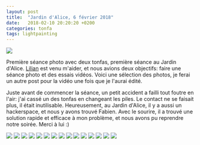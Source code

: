 ```yaml
---
layout: post
title:  "Jardin d'Alice, 6 février 2018"
date:   2018-02-10 20:20:20 +0200
categories: tonfa
tags: lightpainting
---
```


<img src="/assets/images/tonfa_jardin_alice/DSC00575.jpeg"/>

Première séance photo avec deux tonfas, première séance au Jardin d'Alice. <a href="https://vimeo.com/lilianhardouineau" target="_blank">Lilian</a> est venu m'aider, et nous avions deux objectifs: faire une séance photo et des essais vidéos. Voici une sélection des photos, je ferai un autre post pour la vidéo une fois que je l'aurai édité.

Juste avant de commencer la séance, un petit accident a failli tout foutre en l'air: j'ai cassé un des tonfas en changeant les piles. Le contact ne se faisait plus, il était inutilisable. Heureusement, au Jardin d'Alice, il y a aussi un hackerspace, et nous y avons trouvé Fabien. Avec le sourire, il a trouvé une solution rapide et efficace à mon problème, et nous avons pu reprendre notre soirée. Merci à lui :)

<!--more-->

<img src="/assets/images/tonfa_jardin_alice/DSC00486.jpeg"/>

<img src="/assets/images/tonfa_jardin_alice/DSC00496.jpeg"/>

<img src="/assets/images/tonfa_jardin_alice/DSC00506.jpeg"/>

<img src="/assets/images/tonfa_jardin_alice/DSC00515.jpeg"/>

<img src="/assets/images/tonfa_jardin_alice/DSC00529.jpeg"/>

<img src="/assets/images/tonfa_jardin_alice/DSC00538.jpeg"/>

<img src="/assets/images/tonfa_jardin_alice/DSC00551.jpeg"/>

<img src="/assets/images/tonfa_jardin_alice/DSC00558.jpeg"/>

<img src="/assets/images/tonfa_jardin_alice/DSC00559.jpeg"/>

<img src="/assets/images/tonfa_jardin_alice/DSC00564.jpeg"/>

<img src="/assets/images/tonfa_jardin_alice/DSC00567.jpeg"/>

<img src="/assets/images/tonfa_jardin_alice/DSC00572.jpeg"/>

<img src="/assets/images/tonfa_jardin_alice/DSC00579.jpeg"/>

<img src="/assets/images/tonfa_jardin_alice/DSC00595.jpeg"/>

<img src="/assets/images/tonfa_jardin_alice/DSC00604.jpeg"/>
